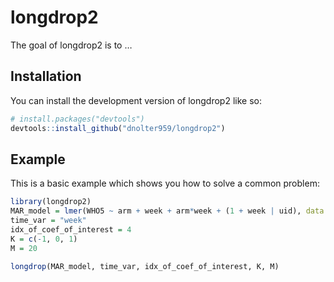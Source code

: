 
# longdrop2

<!-- badges: start -->
<!-- badges: end -->

The goal of longdrop2 is to …

## Installation

You can install the development version of longdrop2 like so:

``` r
# install.packages("devtools")
devtools::install_github("dnolter959/longdrop2")
```

## Example

This is a basic example which shows you how to solve a common problem:

``` r
library(longdrop2)
MAR_model = lmer(WHO5 ~ arm + week + arm*week + (1 + week | uid), data = data)
time_var = "week"
idx_of_coef_of_interest = 4
K = c(-1, 0, 1)
M = 20

longdrop(MAR_model, time_var, idx_of_coef_of_interest, K, M)
```
